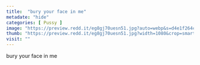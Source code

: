 ```yaml
---
title:  "bury your face in me"
metadate: "hide"
categories: [ Pussy ]
image: "https://preview.redd.it/eg8gj70uesn51.jpg?auto=webp&s=d4e1f264cd97aa2b8659970221abc94f1cf40a8c"
thumb: "https://preview.redd.it/eg8gj70uesn51.jpg?width=1080&crop=smart&auto=webp&s=fb9fa954b65f907b0ad1033132f1991bc68956c1"
visit: ""
---
```

bury your face in me
